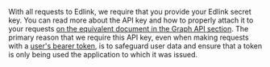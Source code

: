 With all requests to Edlink, we require that you provide your Edlink secret key. You can read more about the API key and how to properly attach it to your requests [on the equivalent document in the Graph API section](/docs/graph/authorization). The primary reason that we require this API key, even when making requests with a [user's bearer token](/docs/user/authentication), is to safeguard user data and ensure that a token is only being used the application to which it was issued.